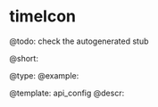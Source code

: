 timeIcon
=============

@todo:
	check the autogenerated stub


@short:
	

@type: 
@example:


@template:	api_config
@descr:


